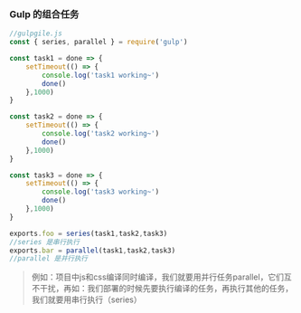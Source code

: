 ### Gulp 的组合任务
````javascript
//gulpgile.js
const { series, parallel } = require('gulp')

const task1 = done => {
    setTimeout(() => {
        console.log('task1 working~')
        done()
    },1000)
}

const task2 = done => {
    setTimeout(() => {
        console.log('task2 working~')
        done()
    },1000)
}

const task3 = done => {
    setTimeout(() => {
        console.log('task3 working~')
        done()
    },1000)
}

exports.foo = series(task1,task2,task3)
//series 是串行执行
exports.bar = parallel(task1,task2,task3)
//parallel 是并行执行
````
> 例如：项目中js和css编译同时编译，我们就要用并行任务parallel，它们互不干扰，再如：我们部署的时候先要执行编译的任务，再执行其他的任务，我们就要用串行执行（series）